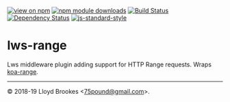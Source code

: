 [![view on npm](https://img.shields.io/npm/v/lws-range.svg)](https://www.npmjs.org/package/lws-range)
[![npm module downloads](https://img.shields.io/npm/dt/lws-range.svg)](https://www.npmjs.org/package/lws-range)
[![Build Status](https://travis-ci.org/lwsjs/range.svg?branch=master)](https://travis-ci.org/lwsjs/range)
[![Dependency Status](https://david-dm.org/lwsjs/range.svg)](https://david-dm.org/lwsjs/range)
[![js-standard-style](https://img.shields.io/badge/code%20style-standard-brightgreen.svg)](https://github.com/feross/standard)

# lws-range

Lws middleware plugin adding support for HTTP Range requests. Wraps [koa-range](https://github.com/koajs/koa-range).

* * *

&copy; 2018-19 Lloyd Brookes \<75pound@gmail.com\>.
